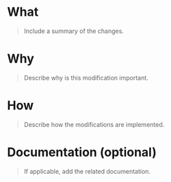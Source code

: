 # What

> Include a summary of the changes.


# Why

> Describe why is this modification important.


# How

> Describe how the modifications are implemented.


# Documentation (optional)

> If applicable, add the related documentation.
